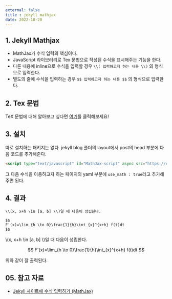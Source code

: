 ```yaml
---
external: false
title : jekyll mathjax
date: 2022-10-20
---
```


## 1. Jekyll Mathjax

- MathJax가 수식 입력의 핵심이다.
- JavaScript 라이브러리로 Tex 문법으로 작성된 수식을 표시해주는 기능을 한다.
- 다른 내용에 inline으로 수식을 입력할 경우 `\\( 입력하고자 하는 내용 \\)` 의 형식으로 입력한다.
- 별도의 줄에 수식을 입력하는 경우 `$$ 입력하고자 하는 내용 $$` 의 형식으로 입력한다.

## 2. Tex 문법

TeX 문법에 대해 알아보고 싶다면 [여기](https://ko.wikipedia.org/wiki/%EC%9C%84%ED%82%A4%EB%B0%B1%EA%B3%BC:TeX_%EB%AC%B8%EB%B2%95)를 클릭해보세요!

## 3. 설치

따로 설치하는 패키지는 없다.
jekyll blog 폴더의 layout에서 post의 head 부분에 다음 코드를 추가해준다.

```html
<script type="text/javascript" id="MathJax-script" async src="https://cdn.jsdelivr.net/npm/mathjax@3/es5/tex-chtml.js"></script>
```

그 다음 수식을 이용하고자 하는 페이지의 yaml 부분에 `use_math : true`라고 추가해주면 된다.

## 4. 결과

```textile
\\(x, x+h \in [a, b] \\)일 때 다음이 성립한다.

$$
F'(x)=\lim_{h \to 0}\frac{1}{h}\int_{x}^{x+h} f(t)dt
$$
```

\\(x, x+h \in [a, b] \\)일 때 다음이 성립한다.

$$
F'(x)=\lim_{h \to 0}\frac{1}{h}\int_{x}^{x+h} f(t)dt
$$

위와 같이 잘 출력된다.

## 05. 참고 자료

- [Jekyll 사이트에 수식 입력하기 (MathJax)](https://blog.studia.blue/web/jekyll-mathjax/)
